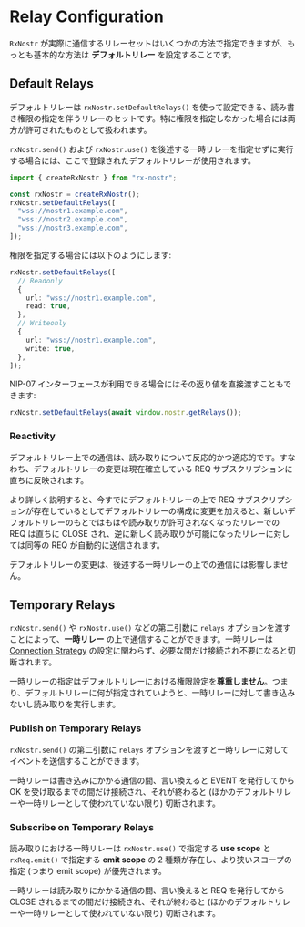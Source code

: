# Relay Configuration

`RxNostr` が実際に通信するリレーセットはいくつかの方法で指定できますが、もっとも基本的な方法は **デフォルトリレー** を設定することです。

## Default Relays

デフォルトリレーは `rxNostr.setDefaultRelays()` を使って設定できる、読み書き権限の指定を伴うリレーのセットです。特に権限を指定しなかった場合には両方が許可されたものとして扱われます。

`rxNostr.send()` および `rxNostr.use()` を後述する一時リレーを指定せずに実行する場合には、ここで登録されたデフォルトリレーが使用されます。

```ts
import { createRxNostr } from "rx-nostr";

const rxNostr = createRxNostr();
rxNostr.setDefaultRelays([
  "wss://nostr1.example.com",
  "wss://nostr2.example.com",
  "wss://nostr3.example.com",
]);
```

権限を指定する場合には以下のようにします:

```ts
rxNostr.setDefaultRelays([
  // Readonly
  {
    url: "wss://nostr1.example.com",
    read: true,
  },
  // Writeonly
  {
    url: "wss://nostr1.example.com",
    write: true,
  },
]);
```

NIP-07 インターフェースが利用できる場合にはその返り値を直接渡すこともできます:

```ts
rxNostr.setDefaultRelays(await window.nostr.getRelays());
```

### Reactivity

デフォルトリレー上での通信は、読み取りについて反応的かつ適応的です。すなわち、デフォルトリレーの変更は現在確立している REQ サブスクリプションに直ちに反映されます。

より詳しく説明すると、今すでにデフォルトリレーの上で REQ サブスクリプションが存在しているとしてデフォルトリレーの構成に変更を加えると、新しいデフォルトリレーのもとではもはや読み取りが許可されなくなったリレーでの REQ は直ちに CLOSE され、逆に新しく読み取りが可能になったリレーに対しては同等の REQ が自動的に送信されます。

デフォルトリレーの変更は、後述する一時リレーの上での通信には影響しません。

## Temporary Relays

`rxNostr.send()` や `rxNostr.use()` などの第二引数に `relays` オプションを渡すことによって、**一時リレー** の上で通信することができます。一時リレーは [Connection Strategy](./connection-strategy) の設定に関わらず、必要な間だけ接続され不要になると切断されます。

一時リレーの指定はデフォルトリレーにおける権限設定を**尊重しません**。つまり、デフォルトリレーに何が指定されていようと、一時リレーに対して書き込みないし読み取りを実行します。

### Publish on Temporary Relays

`rxNostr.send()` の第二引数に `relays` オプションを渡すと一時リレーに対してイベントを送信することができます。

一時リレーは書き込みにかかる通信の間、言い換えると EVENT を発行してから OK を受け取るまでの間だけ接続され、それが終わると (ほかのデフォルトリレーや一時リレーとして使われていない限り) 切断されます。

### Subscribe on Temporary Relays

読み取りにおける一時リレーは `rxNostr.use()` で指定する **use scope** と `rxReq.emit()` で指定する **emit scope** の 2 種類が存在し、より狭いスコープの指定 (つまり emit scope) が優先されます。

一時リレーは読み取りにかかる通信の間、言い換えると REQ を発行してから CLOSE されるまでの間だけ接続され、それが終わると (ほかのデフォルトリレーや一時リレーとして使われていない限り) 切断されます。
